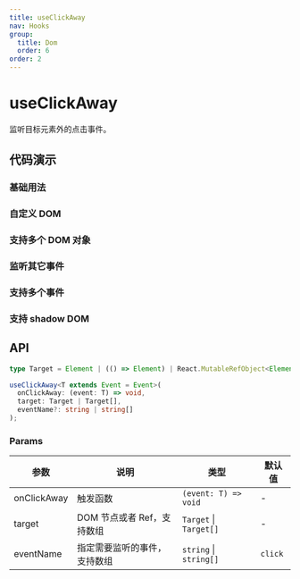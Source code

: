 ```yaml
---
title: useClickAway
nav: Hooks
group:
  title: Dom
  order: 6
order: 2
---
```


# useClickAway

监听目标元素外的点击事件。

## 代码演示

### 基础用法

<code src="./demo/demo1.tsx"></code>

### 自定义 DOM

<code src="./demo/demo2.tsx"></code>

### 支持多个 DOM 对象

<code src="./demo/demo3.tsx"></code>

### 监听其它事件

<code src="./demo/demo4.tsx"></code>

### 支持多个事件

<code src="./demo/demo5.tsx"></code>

### 支持 shadow DOM

<code src="./demo/demo6.tsx"></code>

## API

```typescript
type Target = Element | (() => Element) | React.MutableRefObject<Element>;

useClickAway<T extends Event = Event>(
  onClickAway: (event: T) => void,
  target: Target | Target[],
  eventName?: string | string[]
);
```

### Params

| 参数        | 说明                         | 类型                   | 默认值  |
| ----------- | ---------------------------- | ---------------------- | ------- |
| onClickAway | 触发函数                     | `(event: T) => void`   | -       |
| target      | DOM 节点或者 Ref，支持数组   | `Target` \| `Target[]` | -       |
| eventName   | 指定需要监听的事件，支持数组 | `string` \| `string[]` | `click` |
